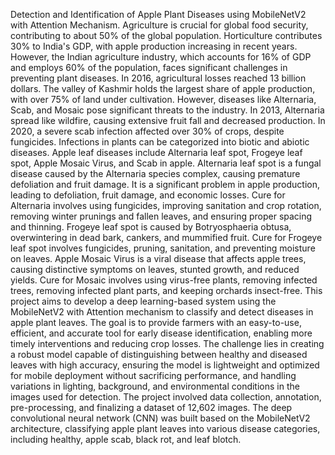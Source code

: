  Detection and Identification of Apple Plant Diseases using MobileNetV2 with Attention Mechanism. Agriculture is crucial for global food security, contributing to about 50% of the global population. Horticulture contributes 30% to India's GDP, with apple production increasing in recent years. However, the Indian agriculture industry, which accounts for 16% of GDP and employs 60% of the population, faces significant challenges in preventing plant diseases. In 2016, agricultural losses reached 13 billion dollars. The valley of Kashmir holds the largest share of apple production, with over 75% of land under cultivation. However, diseases like Alternaria, Scab, and Mosaic pose significant threats to the industry. In 2013, Alternaria spread like wildfire, causing extensive fruit fall and decreased production. In 2020, a severe scab infection affected over 30% of crops, despite fungicides. Infections in plants can be categorized into biotic and abiotic diseases.
 Apple leaf diseases include Alternaria leaf spot, Frogeye leaf spot, Apple Mosaic Virus, and Scab in apple. Alternaria leaf spot is a fungal disease caused by the Alternaria species complex, causing premature defoliation and fruit damage. It is a significant problem in apple production, leading to defoliation, fruit damage, and economic losses. Cure for Alternaria involves using fungicides, improving sanitation and crop rotation, removing winter prunings and fallen leaves, and ensuring proper spacing and thinning. Frogeye leaf spot is caused by Botryosphaeria obtusa, overwintering in dead bark, cankers, and mummified fruit. Cure for Frogeye leaf spot involves fungicides, pruning, sanitation, and preventing moisture on leaves. Apple Mosaic Virus is a viral disease that affects apple trees, causing distinctive symptoms on leaves, stunted growth, and reduced yields. Cure for Mosaic involves using virus-free plants, removing infected trees, removing infected plant parts, and keeping orchards insect-free.
 This project aims to develop a deep learning-based system using the MobileNetV2 with Attention mechanism to classify and detect diseases in apple plant leaves. The goal is to provide farmers with an easy-to-use, efficient, and accurate tool for early disease identification, enabling more timely interventions and reducing crop losses. The challenge lies in creating a robust model capable of distinguishing between healthy and diseased leaves with high accuracy, ensuring the model is lightweight and optimized for mobile deployment without sacrificing performance, and handling variations in lighting, background, and environmental conditions in the images used for detection. The project involved data collection, annotation, pre-processing, and finalizing a dataset of 12,602 images. The deep convolutional neural network (CNN) was built based on the MobileNetV2 architecture, classifying apple plant leaves into various disease categories, including healthy, apple scab, black rot, and leaf blotch.
 
